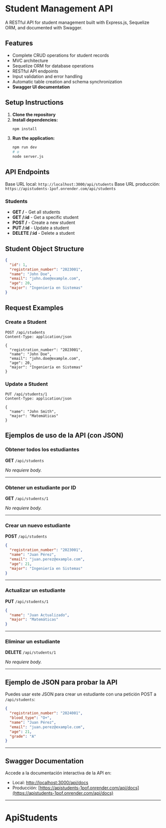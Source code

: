 # Student Management API

A RESTful API for student management built with Express.js, Sequelize ORM, and documented with Swagger.

## Features

- Complete CRUD operations for student records
- MVC architecture
- Sequelize ORM for database operations
- RESTful API endpoints
- Input validation and error handling
- Automatic table creation and schema synchronization
- **Swagger UI documentation**

## Setup Instructions

1. **Clone the repository**
2. **Install dependencies:**
   ```bash
   npm install
   ```
3. **Run the application:**
   ```bash
   npm run dev
   # o
   node server.js
   ```

## API Endpoints

Base URL local: `http://localhost:3000/api/students`
Base URL producción: `https://apistudents-1pof.onrender.com/api/students`

### Students

- **GET /** - Get all students
- **GET /:id** - Get a specific student
- **POST /** - Create a new student
- **PUT /:id** - Update a student
- **DELETE /:id** - Delete a student

## Student Object Structure

```json
{
  "id": 1,
  "registration_number": "2023001",
  "name": "John Doe",
  "email": "john.doe@example.com",
  "age": 20,
  "major": "Ingeniería en Sistemas"
}
```

## Request Examples

### Create a Student

```http
POST /api/students
Content-Type: application/json

{
  "registration_number": "2023001",
  "name": "John Doe",
  "email": "john.doe@example.com",
  "age": 20,
  "major": "Ingeniería en Sistemas"
}
```

### Update a Student

```http
PUT /api/students/1
Content-Type: application/json

{
  "name": "John Smith",
  "major": "Matemáticas"
}
```

## Ejemplos de uso de la API (con JSON)

### Obtener todos los estudiantes

**GET** `/api/students`

_No requiere body._

---

### Obtener un estudiante por ID

**GET** `/api/students/1`

_No requiere body._

---

### Crear un nuevo estudiante

**POST** `/api/students`

```json
{
  "registration_number": "2023001",
  "name": "Juan Pérez",
  "email": "juan.perez@example.com",
  "age": 21,
  "major": "Ingeniería en Sistemas"
}
```

---

### Actualizar un estudiante

**PUT** `/api/students/1`

```json
{
  "name": "Juan Actualizado",
  "major": "Matemáticas"
}
```

---

### Eliminar un estudiante

**DELETE** `/api/students/1`

_No requiere body._

---

## Ejemplo de JSON para probar la API

Puedes usar este JSON para crear un estudiante con una petición POST a `/api/students`:

```json
{
  "registration_number": "2024001",
  "blood_type": "O+",
  "name": "Juan Pérez",
  "email": "juan.perez@example.com",
  "age": 21,
  "grade": "A"
}
```

---

## Swagger Documentation

Accede a la documentación interactiva de la API en:

- Local: [http://localhost:3000/api/docs](http://localhost:3000/api/docs)
- Producción: [https://apistudents-1pof.onrender.com/api/docs](https://apistudents-1pof.onrender.com/api/docs)

---

# ApiStudents
